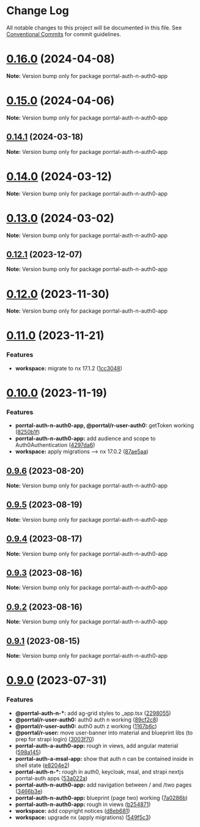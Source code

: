 # Change Log

All notable changes to this project will be documented in this file.
See [Conventional Commits](https://conventionalcommits.org) for commit guidelines.

# [0.16.0](https://github.com/comcast-porrtal/porrtal/compare/v0.15.0...v0.16.0) (2024-04-08)

**Note:** Version bump only for package porrtal-auth-n-auth0-app





# [0.15.0](https://github.com/comcast-porrtal/porrtal/compare/v0.14.1...v0.15.0) (2024-04-06)

**Note:** Version bump only for package porrtal-auth-n-auth0-app





## [0.14.1](https://github.com/comcast-porrtal/porrtal/compare/v0.14.0...v0.14.1) (2024-03-18)

**Note:** Version bump only for package porrtal-auth-n-auth0-app





# [0.14.0](https://github.com/comcast-porrtal/porrtal/compare/v0.13.0...v0.14.0) (2024-03-12)

**Note:** Version bump only for package porrtal-auth-n-auth0-app





# [0.13.0](https://github.com/comcast-porrtal/porrtal/compare/v0.12.1...v0.13.0) (2024-03-02)

**Note:** Version bump only for package porrtal-auth-n-auth0-app





## [0.12.1](https://github.com/comcast-porrtal/porrtal/compare/v0.12.0...v0.12.1) (2023-12-07)

**Note:** Version bump only for package porrtal-auth-n-auth0-app

# [0.12.0](https://github.com/comcast-porrtal/porrtal/compare/v0.11.0...v0.12.0) (2023-11-30)

**Note:** Version bump only for package porrtal-auth-n-auth0-app

# [0.11.0](https://github.com/comcast-porrtal/porrtal/compare/v0.10.0...v0.11.0) (2023-11-21)

### Features

- **workspace:** migrate to nx 17.1.2 ([1cc3048](https://github.com/comcast-porrtal/porrtal/commit/1cc3048b60a9eb41bb1512fc4f448ee6feb85dff))

# [0.10.0](https://github.com/comcast-porrtal/porrtal/compare/v0.9.6...v0.10.0) (2023-11-19)

### Features

- **porrtal-auth-n-auth0-app, @porrtal/r-user-auth0:** getToken working ([8250b1f](https://github.com/comcast-porrtal/porrtal/commit/8250b1f147eef00abe2b70cade2cf19b4a70f359))
- **porrtal-auth-n-auth0-app:** add audience and scope to Auth0Authentication ([4297da6](https://github.com/comcast-porrtal/porrtal/commit/4297da68617622ecffebb59150c39925e74879d9))
- **workspace:** apply migrations --> nx 17.0.2 ([87ae5aa](https://github.com/comcast-porrtal/porrtal/commit/87ae5aa23058da6d4f7de095914de2f355e7855c))

## [0.9.6](https://github.com/comcast-porrtal/porrtal/compare/v0.9.5...v0.9.6) (2023-08-20)

**Note:** Version bump only for package porrtal-auth-n-auth0-app

## [0.9.5](https://github.com/comcast-porrtal/porrtal/compare/v0.9.4...v0.9.5) (2023-08-19)

**Note:** Version bump only for package porrtal-auth-n-auth0-app

## [0.9.4](https://github.com/comcast-porrtal/porrtal/compare/v0.9.3...v0.9.4) (2023-08-17)

**Note:** Version bump only for package porrtal-auth-n-auth0-app

## [0.9.3](https://github.com/comcast-porrtal/porrtal/compare/v0.9.2...v0.9.3) (2023-08-16)

**Note:** Version bump only for package porrtal-auth-n-auth0-app

## [0.9.2](https://github.com/comcast-porrtal/porrtal/compare/v0.9.1...v0.9.2) (2023-08-16)

**Note:** Version bump only for package porrtal-auth-n-auth0-app

## [0.9.1](https://github.com/comcast-porrtal/porrtal/compare/v0.9.0...v0.9.1) (2023-08-15)

**Note:** Version bump only for package porrtal-auth-n-auth0-app

# [0.9.0](https://github.com/datumgeek/porrtal/compare/v0.8.1...v0.9.0) (2023-07-31)

### Features

- **@porrtal-auth-n-\*:** add ag-grid styles to \_app.tsx ([2298055](https://github.com/datumgeek/porrtal/commit/22980553ca462656bbd8329b6d562eb2a6986f34))
- **@porrtal/r-user-auth0:** auth0 auth n working ([89cf2c8](https://github.com/datumgeek/porrtal/commit/89cf2c84d7e28569e5717295ddda0857a8b20d05))
- **@porrtal/r-user-auth0:** auth0 auth z working ([1167b6c](https://github.com/datumgeek/porrtal/commit/1167b6c2aa83e721dd536d4ee744c766962f232b))
- **@porrtal/r-user:** move user-banner into material and blueprint libs (to prep for strapi login) ([3003f70](https://github.com/datumgeek/porrtal/commit/3003f7041275da22f813c23429bee96ee6ea0966))
- **porrtal-auth-a-auth0-app:** rough in views, add angular material ([598a145](https://github.com/datumgeek/porrtal/commit/598a145fc1896971e841776fa30eaa25e4c10949))
- **porrtal-auth-a-msal-app:** show that auth n can be contained inside in shell state ([e8204e2](https://github.com/datumgeek/porrtal/commit/e8204e295bbbf196826fe6882ded01676828626f))
- **porrtal-auth-n-\*:** rough in auth0, keycloak, msal, and strapi nextjs porrtal-auth apps ([53a022a](https://github.com/datumgeek/porrtal/commit/53a022a5149d2d7f0c436ae0629caa28028ef83c))
- **porrtal-auth-n-auth0-app:** add navigation between / and /two pages ([3466b3e](https://github.com/datumgeek/porrtal/commit/3466b3e9b532b3d0066250430ca74cab5cde35b5))
- **porrtal-auth-n-auth0-app:** blueprint (page two) working ([7a0286b](https://github.com/datumgeek/porrtal/commit/7a0286bfbee5f6d67668e90732b2ead3e4a061b7))
- **porrtal-auth-n-auth0-app:** rough in views ([b254871](https://github.com/datumgeek/porrtal/commit/b2548711af9ac1ebd13a9eafde938b4c021f52ed))
- **workspace:** add copyright notices ([d8eb681](https://github.com/datumgeek/porrtal/commit/d8eb68124a3414ca61c9ed5c9382f78a79c0ccd8))
- **workspace:** upgrade nx (apply migrations) ([549f5c3](https://github.com/datumgeek/porrtal/commit/549f5c353259b49d668ad91397b9b05a7fadb7e7))
